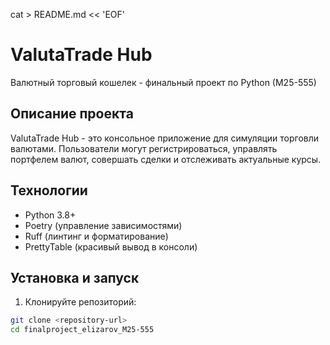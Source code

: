 cat > README.md << 'EOF'
# ValutaTrade Hub

Валютный торговый кошелек - финальный проект по Python (M25-555)

## Описание проекта

ValutaTrade Hub - это консольное приложение для симуляции торговли валютами. 
Пользователи могут регистрироваться, управлять портфелем валют, совершать сделки 
и отслеживать актуальные курсы.

## Технологии

- Python 3.8+
- Poetry (управление зависимостями)
- Ruff (линтинг и форматирование)
- PrettyTable (красивый вывод в консоли)

## Установка и запуск

1. Клонируйте репозиторий:
```bash
git clone <repository-url>
cd finalproject_elizarov_M25-555